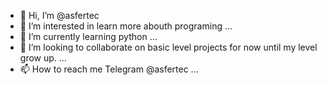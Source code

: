 - 👋 Hi, I’m @asfertec 
- 👀 I’m interested in learn more abouth programing ...
- 🌱 I’m currently learning python ...
- 💞️ I’m looking to collaborate on basic level projects for now until my level grow up. ...
- 📫 How to reach me Telegram @asfertec ...

<!---
asfertec/asfertec is a ✨ special ✨ repository because its `README.md` (this file) appears on your GitHub profile.
You can click the Preview link to take a look at your changes.
--->
